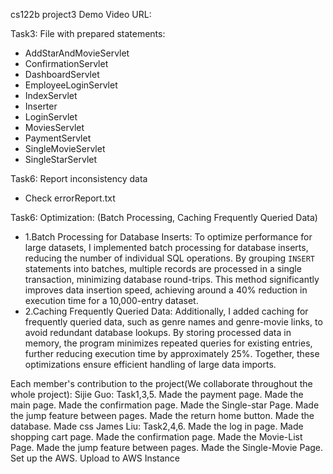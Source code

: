 cs122b project3
Demo Video URL:

Task3:
File with prepared statements:
- AddStarAndMovieServlet
- ConfirmationServlet
- DashboardServlet
- EmployeeLoginServlet
- IndexServlet
- Inserter
- LoginServlet
- MoviesServlet
- PaymentServlet
- SingleMovieServlet
- SingleStarServlet

Task6: Report inconsistency data
- Check errorReport.txt

Task6: Optimization: (Batch Processing, Caching Frequently Queried Data)
- 1.Batch Processing for Database Inserts:
To optimize performance for large datasets, I implemented batch processing for database inserts, reducing the number of individual SQL operations. 
By grouping `INSERT` statements into batches, multiple records are processed in a single transaction, minimizing database round-trips. 
This method significantly improves data insertion speed, achieving around a 40% reduction in execution time for a 10,000-entry dataset.
- 2.Caching Frequently Queried Data:
Additionally, I added caching for frequently queried data, such as genre names and genre-movie links, to avoid redundant database lookups. 
By storing processed data in memory, the program minimizes repeated queries for existing entries, further reducing execution time by approximately 25%. 
Together, these optimizations ensure efficient handling of large data imports.


Each member's contribution to the project(We collaborate throughout the whole project):
Sijie Guo: Task1,3,5. Made the payment page. Made the main page. Made the confirmation page. Made the Single-star Page. Made the jump feature between pages. Made the return home button. Made the database. Made css
James Liu: Task2,4,6. Made the log in page. Made shopping cart page. Made the confirmation page. Made the Movie-List Page. Made the jump feature between pages. Made the Single-Movie Page. Set up the AWS. Upload to AWS Instance
